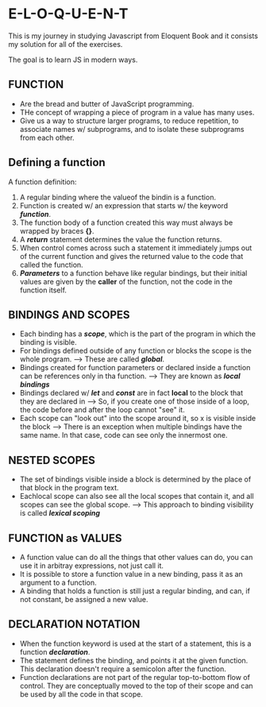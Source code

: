 # E-L-O-Q-U-E-N-T 

This is my journey in studying Javascript from Eloquent Book and it consists my solution for all of the exercises.

The goal is to learn JS in modern ways.

## FUNCTION
- Are the bread and butter of JavaScript programming.
- THe concept of wrapping a piece of program in a value has many uses.
- Give us a way to structure larger programs, to reduce repetition, to associate names w/ subprograms, and to isolate these subprograms from each other.

## Defining a function

A function definition: 
1. A regular binding where the valueof the bindin is a function.
2.  Function is created w/ an expression that starts w/ the keyword **_function_**.
3. The function body of a function created this way must always be wrapped by braces **{}**.
4. A **_return_** statement determines the value the function returns.
5. When control comes across such a statement it immediately jumps out of the current function and gives the returned value to the code that called the function.
6. **_Parameters_** to a function behave like regular bindings, but their initial values are given by the **__caller__** of the function, not the code in the function itself.

## BINDINGS AND SCOPES
- Each binding has a **_scope_**, which is the part of the program in which the binding is visible.
- For bindings defined outside of any function or blocks the scope is the whole program.
 --> These are called **_global_**.
- Bindings created for function parameters or declared inside a function can be references only in tha function.
 --> They are known as **_local bindings_**
- Bindings declared w/ **_let_** and **_const_** are in fact **local** to the block that they are declared in 
 --> So, if you create one of those inside of a loop, the code before and after the loop cannot "see" it.
- Each scope can "look out" into the scope around it, so x is visible inside the block
 --> There is an exception when multiple bindings have the same name. In that case, code can see only the innermost one.

## NESTED SCOPES
- The set of bindings visible inside a block is determined by the place of that block in the program text.
- Eachlocal scope can also see all the local scopes that contain it, and all scopes can see the global scope.
 --> This approach to binding visibility is called **_lexical scoping_**
 
## FUNCTION as VALUES
- A function value can do all the things that other values can do, you can use it in arbitray expressions, not just call it.
- It is possible to store a function value in a new binding, pass it as an argument to a function.
- A binding that holds a function is still just a regular binding, and can, if not constant, be assigned a new value.

## DECLARATION NOTATION
- When the function keyword is used at the start of a statement, this is a function **_declaration_**.
- The statement defines the binding, and points it at the given function. This declaration doesn't require a semicolon after the function.
- Function declarations are not part of the regular top-to-bottom flow of control. They are conceptually moved to the top of their scope and can be used by all the code in that scope.
